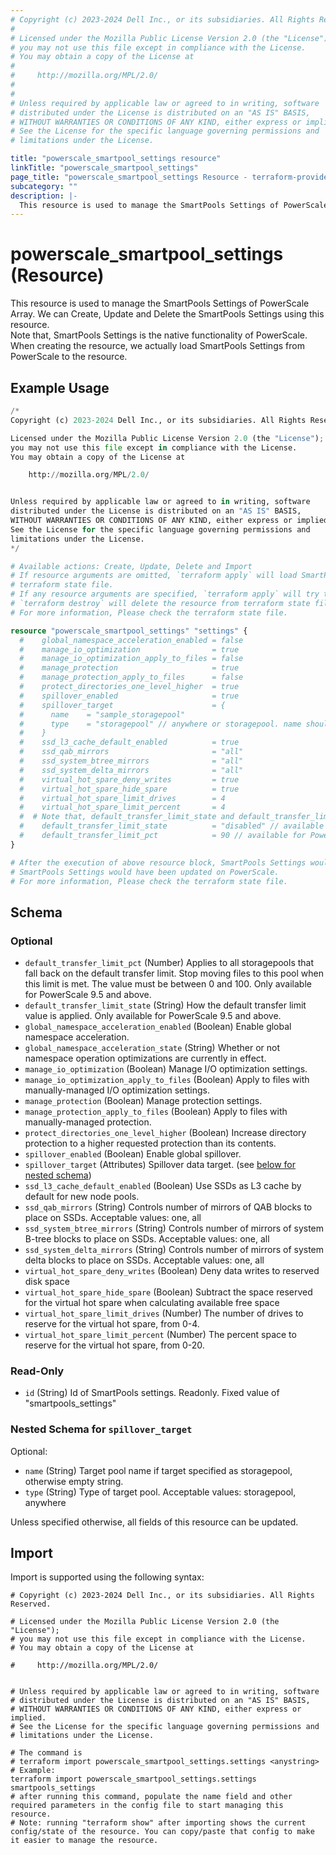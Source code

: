```yaml
---
# Copyright (c) 2023-2024 Dell Inc., or its subsidiaries. All Rights Reserved.
#
# Licensed under the Mozilla Public License Version 2.0 (the "License");
# you may not use this file except in compliance with the License.
# You may obtain a copy of the License at
#
#     http://mozilla.org/MPL/2.0/
#
#
# Unless required by applicable law or agreed to in writing, software
# distributed under the License is distributed on an "AS IS" BASIS,
# WITHOUT WARRANTIES OR CONDITIONS OF ANY KIND, either express or implied.
# See the License for the specific language governing permissions and
# limitations under the License.

title: "powerscale_smartpool_settings resource"
linkTitle: "powerscale_smartpool_settings"
page_title: "powerscale_smartpool_settings Resource - terraform-provider-powerscale"
subcategory: ""
description: |-
  This resource is used to manage the SmartPools Settings of PowerScale Array. We can Create, Update and Delete the SmartPools Settings using this resource.Note that, SmartPools Settings is the native functionality of PowerScale. When creating the resource, we actually load SmartPools Settings from PowerScale to the resource.
---
```


# powerscale_smartpool_settings (Resource)

This resource is used to manage the SmartPools Settings of PowerScale Array. We can Create, Update and Delete the SmartPools Settings using this resource.  
Note that, SmartPools Settings is the native functionality of PowerScale. When creating the resource, we actually load SmartPools Settings from PowerScale to the resource.


## Example Usage

```terraform
/*
Copyright (c) 2023-2024 Dell Inc., or its subsidiaries. All Rights Reserved.

Licensed under the Mozilla Public License Version 2.0 (the "License");
you may not use this file except in compliance with the License.
You may obtain a copy of the License at

    http://mozilla.org/MPL/2.0/


Unless required by applicable law or agreed to in writing, software
distributed under the License is distributed on an "AS IS" BASIS,
WITHOUT WARRANTIES OR CONDITIONS OF ANY KIND, either express or implied.
See the License for the specific language governing permissions and
limitations under the License.
*/

# Available actions: Create, Update, Delete and Import
# If resource arguments are omitted, `terraform apply` will load SmartPools Settings from PowerScale, and save to
# terraform state file.
# If any resource arguments are specified, `terraform apply` will try to load SmartPools Settings (if not loaded) and update the settings.
# `terraform destroy` will delete the resource from terraform state file rather than deleting SmartPools Settings from PowerScale.
# For more information, Please check the terraform state file.

resource "powerscale_smartpool_settings" "settings" {
  #    global_namespace_acceleration_enabled = false
  #    manage_io_optimization                = true
  #    manage_io_optimization_apply_to_files = false
  #    manage_protection                     = true
  #    manage_protection_apply_to_files      = false
  #    protect_directories_one_level_higher  = true
  #    spillover_enabled                     = true
  #    spillover_target                      = {
  #      name    = "sample_storagepool"
  #      type    = "storagepool" // anywhere or storagepool. name should be empty string when type is anywhere
  #    }
  #    ssd_l3_cache_default_enabled          = true
  #    ssd_qab_mirrors                       = "all"
  #    ssd_system_btree_mirrors              = "all"
  #    ssd_system_delta_mirrors              = "all"
  #    virtual_hot_spare_deny_writes         = true
  #    virtual_hot_spare_hide_spare          = true
  #    virtual_hot_spare_limit_drives        = 4
  #    virtual_hot_spare_limit_percent       = 4
  #  # Note that, default_transfer_limit_state and default_transfer_limit_pct are mutually exclusive and only one can be specified.
  #    default_transfer_limit_state          = "disabled" // available for PowerScale 9.5 and above
  #    default_transfer_limit_pct            = 90 // available for PowerScale 9.5 and above
}

# After the execution of above resource block, SmartPools Settings would have been cached in terraform state file, or
# SmartPools Settings would have been updated on PowerScale.
# For more information, Please check the terraform state file.
```

<!-- schema generated by tfplugindocs -->
## Schema

### Optional

- `default_transfer_limit_pct` (Number) Applies to all storagepools that fall back on the default transfer limit. Stop moving files to this pool when this limit is met. The value must be between 0 and 100. Only available for PowerScale 9.5 and above.
- `default_transfer_limit_state` (String) How the default transfer limit value is applied. Only available for PowerScale 9.5 and above.
- `global_namespace_acceleration_enabled` (Boolean) Enable global namespace acceleration.
- `global_namespace_acceleration_state` (String) Whether or not namespace operation optimizations are currently in effect.
- `manage_io_optimization` (Boolean) Manage I/O optimization settings.
- `manage_io_optimization_apply_to_files` (Boolean) Apply to files with manually-managed I/O optimization settings.
- `manage_protection` (Boolean) Manage protection settings.
- `manage_protection_apply_to_files` (Boolean) Apply to files with manually-managed protection.
- `protect_directories_one_level_higher` (Boolean) Increase directory protection to a higher requested protection than its contents.
- `spillover_enabled` (Boolean) Enable global spillover.
- `spillover_target` (Attributes) Spillover data target. (see [below for nested schema](#nestedatt--spillover_target))
- `ssd_l3_cache_default_enabled` (Boolean) Use SSDs as L3 cache by default for new node pools.
- `ssd_qab_mirrors` (String) Controls number of mirrors of QAB blocks to place on SSDs. Acceptable values: one, all
- `ssd_system_btree_mirrors` (String) Controls number of mirrors of system B-tree blocks to place on SSDs. Acceptable values: one, all
- `ssd_system_delta_mirrors` (String) Controls number of mirrors of system delta blocks to place on SSDs. Acceptable values: one, all
- `virtual_hot_spare_deny_writes` (Boolean) Deny data writes to reserved disk space
- `virtual_hot_spare_hide_spare` (Boolean) Subtract the space reserved for the virtual hot spare when calculating available free space
- `virtual_hot_spare_limit_drives` (Number) The number of drives to reserve for the virtual hot spare, from 0-4.
- `virtual_hot_spare_limit_percent` (Number) The percent space to reserve for the virtual hot spare, from 0-20.

### Read-Only

- `id` (String) Id of SmartPools settings. Readonly. Fixed value of "smartpools_settings"

<a id="nestedatt--spillover_target"></a>
### Nested Schema for `spillover_target`

Optional:

- `name` (String) Target pool name if target specified as storagepool, otherwise empty string.
- `type` (String) Type of target pool. Acceptable values: storagepool, anywhere

Unless specified otherwise, all fields of this resource can be updated.

## Import

Import is supported using the following syntax:

```shell
# Copyright (c) 2023-2024 Dell Inc., or its subsidiaries. All Rights Reserved.

# Licensed under the Mozilla Public License Version 2.0 (the "License");
# you may not use this file except in compliance with the License.
# You may obtain a copy of the License at

#     http://mozilla.org/MPL/2.0/


# Unless required by applicable law or agreed to in writing, software
# distributed under the License is distributed on an "AS IS" BASIS,
# WITHOUT WARRANTIES OR CONDITIONS OF ANY KIND, either express or implied.
# See the License for the specific language governing permissions and
# limitations under the License.

# The command is
# terraform import powerscale_smartpool_settings.settings <anystring>
# Example:
terraform import powerscale_smartpool_settings.settings smartpools_settings
# after running this command, populate the name field and other required parameters in the config file to start managing this resource.
# Note: running "terraform show" after importing shows the current config/state of the resource. You can copy/paste that config to make it easier to manage the resource.
```